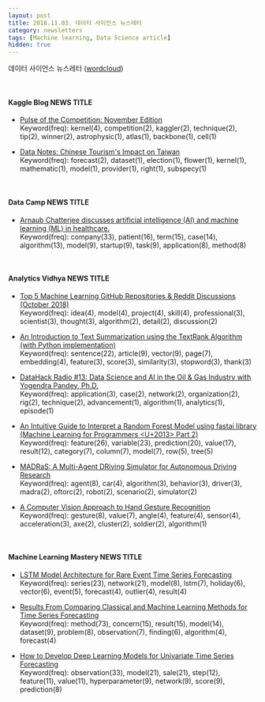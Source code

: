 ```yaml
---
layout: post
title: 2018.11.03. 데이터 사이언스 뉴스레터
category: newsletters
tags: [Machine learning, Data Science article]
hidden: true
---
```


데이터 사이언스 뉴스레터 ([wordcloud](https://raw.githubusercontent.com/2econsulting/2econsulting.github.io/master/data/newsletter/output/report/wordcloud_20181103.png))

<br>

#### Kaggle Blog NEWS TITLE

* [Pulse of the Competition: November Edition](http://blog.kaggle.com/2018/11/02/pulse-of-the-competition-november-edition/)
<br>Keyword(freq): kernel(4), competition(2), kaggler(2), technique(2), tip(2), winner(2), astrophysic(1), atlas(1), backbone(1), cell(1)

* [Data Notes: Chinese Tourism's Impact on Taiwan](http://blog.kaggle.com/2018/11/01/data-notes-chinese-tourisms-impact-on-taiwan/)
<br>Keyword(freq): forecast(2), dataset(1), election(1), flower(1), kernel(1), mathematic(1), model(1), provider(1), right(1), subspecy(1)

<br>

#### Data Camp NEWS TITLE

* [Arnaub Chatterjee discusses artificial intelligence (AI) and machine learning (ML) in healthcare.](https://www.datacamp.com/community/blog/ai-healthcare)
<br>Keyword(freq): company(33), patient(16), term(15), case(14), algorithm(13), model(9), startup(9), task(9), application(8), method(8)

<br>

#### Analytics Vidhya NEWS TITLE

* [Top 5 Machine Learning GitHub Repositories & Reddit Discussions (October 2018)](https://www.analyticsvidhya.com/blog/2018/11/best-machine-learning-github-repositories-reddit-threads-october-2018/)
<br>Keyword(freq): idea(4), model(4), project(4), skill(4), professional(3), scientist(3), thought(3), algorithm(2), detail(2), discussion(2)

* [An Introduction to Text Summarization using the TextRank Algorithm (with Python implementation)](https://www.analyticsvidhya.com/blog/2018/11/introduction-text-summarization-textrank-python/)
<br>Keyword(freq): sentence(22), article(9), vector(9), page(7), embedding(4), feature(3), score(3), similarity(3), stopword(3), thank(3)

* [DataHack Radio #13: Data Science and AI in the Oil & Gas Industry with Yogendra Pandey, Ph.D.](https://www.analyticsvidhya.com/blog/2018/10/datahack-radio-podcast-oil-gas-ai/)
<br>Keyword(freq): application(3), case(2), network(2), organization(2), rig(2), technique(2), advancement(1), algorithm(1), analytics(1), episode(1)

* [An Intuitive Guide to Interpret a Random Forest Model using fastai library (Machine Learning for Programmers <U+2013> Part 2)](https://www.analyticsvidhya.com/blog/2018/10/interpret-random-forest-model-machine-learning-programmers/)
<br>Keyword(freq): feature(26), variable(23), prediction(20), value(17), result(12), category(7), column(7), model(7), row(5), tree(5)

* [MADRaS: A Multi-Agent DRiving Simulator for Autonomous Driving Research](https://www.analyticsvidhya.com/blog/2018/10/madras-multi-agent-driving-simulator/)
<br>Keyword(freq): agent(8), car(4), algorithm(3), behavior(3), driver(3), madra(2), oftorc(2), robot(2), scenario(2), simulator(2)

* [A Computer Vision Approach to Hand Gesture Recognition](https://www.analyticsvidhya.com/blog/2018/10/computer-vision-approach-hand-gesture-recognition/)
<br>Keyword(freq): gesture(8), value(7), angle(4), feature(4), sensor(4), acceleration(3), axe(2), cluster(2), soldier(2), algorithm(1)

<br>

#### Machine Learning Mastery NEWS TITLE

* [LSTM Model Architecture for Rare Event Time Series Forecasting](https://machinelearningmastery.com/lstm-model-architecture-for-rare-event-time-series-forecasting/)
<br>Keyword(freq): series(23), network(21), model(8), lstm(7), holiday(6), vector(6), event(5), forecast(4), outlier(4), result(4)

* [Results From Comparing Classical and Machine Learning Methods for Time Series Forecasting](https://machinelearningmastery.com/findings-comparing-classical-and-machine-learning-methods-for-time-series-forecasting/)
<br>Keyword(freq): method(73), concern(15), result(15), model(14), dataset(9), problem(8), observation(7), finding(6), algorithm(4), forecast(4)

* [How to Develop Deep Learning Models for Univariate Time Series Forecasting](https://machinelearningmastery.com/how-to-develop-deep-learning-models-for-univariate-time-series-forecasting/)
<br>Keyword(freq): observation(33), model(21), sale(21), step(12), feature(11), value(11), hyperparameter(9), network(9), score(9), prediction(8)

<br>

